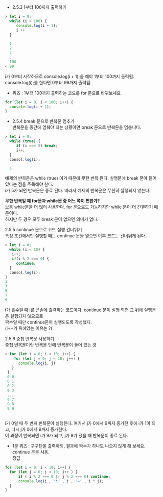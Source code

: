 * 2.5.3 1부터 100까지 출력하기  

```javascript
> let i = 0;
  while (i < 100) {
     console.log(i + 1);
     i ++
  }

  1
  2
  3
  ...
  100
< 99
```
i가 0부터 시작하므로 console.log(i + 1);을 해야 1부터 100까지 출력됨.  
console.log(i);를 한다면 0부터 99까지 출력됨.  

* 퀴즈 : 1부터 100까지 출력하는 코드를 for 문으로 바꿔보세요.

```JAVASCRIPT
for (let i = 0; i < 100; i++) {
  console.log(i + 1);
}
```

* 2.5.4 break 문으로 반복문 멈추기  
  반복문을 중간에 멈춰야 되는 상황이면 break 문으로 반복문을 멈춥니다.  

```javascript
> let i = 0;
  while (true) {
     if (i === 5) break;
     i++;
  }
  consol.log(i);

  5
```
예제의 반복문은 while (true) 이기 때문에 무한 반복 된다.  실행문에 break 문이 들어 있다는 점을 주목해야 한다.   
i가 5가 되면 반복문은 종료 된다. 따라서 예제의 반복문은 무한히 실행되지 않는다.  

**무한 반복일 때 for문과 while문 중 어느 쪽이 편한가?**  
보통 while문을 더 많이 사용한다. for 문으로도 가능하지만 while 문이 더 간결하기 때문이다.    
하지만 두 경우 모두 break 문이 없으면 의미가 없다.  


2.5.5 continue 문으로 코드 실행 건너뛰기  
특정 조건에서만 실행할 때는 continue 문을 넣으면 이후 코드는 건너뛰게 된다.  

```javascript
> let i = 0;
  while (i < 10) {
   i++;
   if(i % 2 === 0) {
     continue;
  }
  consol.log(i);
}
1
3
5
7
9
```
i가 홀수일 때 i를 콘솔에 출력하는 코드이다. continue 문이 실행 되면 그 뒤에 실행문은 실행되지 않으므로   
짝수일 때만 continue문이 실행되도록 작성했다.  
(i++가 위에있는 이유는 ?)  


2.5.6 중첩 반복문 사용하기  
 중첩 반목문이란 반복문 안에 반복문이 들어 있는 것  
 
```javascript
> for (let i = 0; i < 10; i++) {
    for (let j = 0; j < 10; j++) {
      console.log(i, j)
   }  
 }
 0 0
 0 1
 0 2
 0 3
 ...
 9 7
 9 8
 9 9
 
```

i가 0일 때 두 번째 반복문이 실행된다. 여기서 j가 0에서 9까지 증가한 후에 i가 1이 되고, 다시 j가 0에서 9까지 증가한다.   
이 과정이 반복되면 i가 9가 되고, j가 9가 됐을 때 반복문이 종료 된다.  
 

* 1분 퀴즈 : 구구단을 출력하되, 결과에 짝수가 하나도 나오지 않게 해 보세요. continue 문을 사용.  
 정답
```JAVASCRIPT
for (let i = 0; i < 10; i++) {
  for (let j = 0; j < 10; i++ ) {
      if ( i % 2 === 0 || j % 2 === 0) continue;
      console.log(i , '*' , j , '=' , i * j);
  }
}
```



